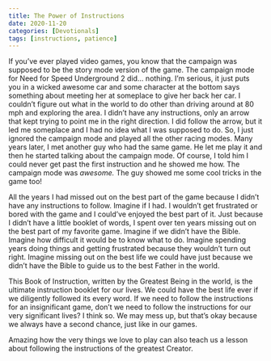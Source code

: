 ```yaml
---
title: The Power of Instructions
date: 2020-11-20
categories: [Devotionals]
tags: [instructions, patience]
---
```


If you’ve ever played video games, you know that the campaign was supposed to be the story mode version of the game. The campaign mode for Need for Speed Underground 2 did… nothing. I’m serious, it just puts you in a wicked awesome car and some character at the bottom says something about meeting her at someplace to give her back her car. I couldn’t figure out what in the world to do other than driving around at 80 mph and exploring the area.<!-- more --> I didn’t have any instructions, only an arrow that kept trying to point me in the right direction. I did follow the arrow, but it led me someplace and I had no idea what I was supposed to do. So, I just ignored the campaign mode and played all the other racing modes. Many years later, I met another guy who had the same game. He let me play it and then he started talking about the campaign mode. Of course, I told him I could never get past the first instruction and he showed me how. The campaign mode was _awesome._ The guy showed me some cool tricks in the game too!

All the years I had missed out on the best part of the game because I didn’t have any instructions to follow. Imagine if I had. I wouldn’t get frustrated or bored with the game and I could’ve enjoyed the best part of it. Just because I didn’t have a little booklet of words, I spent over ten years missing out on the best part of my favorite game. Imagine if we didn’t have the Bible. Imagine how difficult it would be to know what to do. Imagine spending years doing things and getting frustrated because they wouldn’t turn out right. Imagine missing out on the best life we could have just because we didn’t have the Bible to guide us to the best Father in the world.

This Book of Instruction, written by the Greatest Being in the world, is the ultimate instruction booklet for our lives. We could have the best life ever if we diligently followed its every word. If we need to follow the instructions for an insignificant game, don’t we need to follow the instructions for our very significant lives? I think so. We may mess up, but that’s okay because we always have a second chance, just like in our games.

Amazing how the very things we love to play can also teach us a lesson about following the instructions of the greatest Creator.
